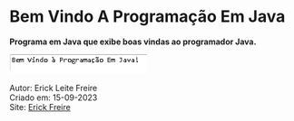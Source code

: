 # Bem Vindo A Programação Em Java

**Programa em Java que exibe boas vindas ao programador Java.**

![Bem Vindo A Programação Em Java!](bemVindo1.png)

Autor: Erick Leite Freire<br>
Criado em: 15-09-2023<br>
Site: [Erick Freire](https://www.erickfreire.com.br)<br>
